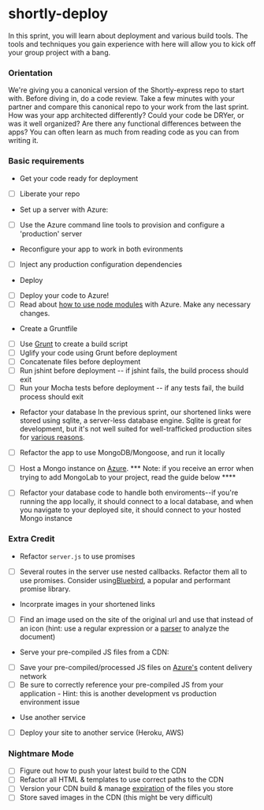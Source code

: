 shortly-deploy
==============

In this sprint, you will learn about deployment and various build tools. The tools and techniques you gain experience with here will allow you to kick off your group project with a bang.

### Orientation

We're giving you a canonical version of the Shortly-express repo to start with. Before diving in, do a code review. Take a few minutes with your partner and compare this canonical repo to your work from the last sprint. How was your app architected differently? Could your code be DRYer, or was it well organized? Are there any functional differences between the apps? You can often learn as much from reading code as you can from writing it.

### Basic requirements

- Get your code ready for deployment
 * [ ] Liberate your repo

- Set up a server with Azure:
 * [ ] Use the Azure command line tools to provision and configure a 'production' server

- Reconfigure your app to work in both evironments
 * [ ] Inject any production configuration dependencies 

- Deploy
 * [ ] Deploy your code to Azure!
 * [ ] Read about [how to use node modules](http://www.windowsazure.com/en-us/documentation/articles/nodejs-use-node-modules-windows-azure-apps/) with Azure. Make any necessary changes. 

- Create a Gruntfile 
 * [ ] Use [Grunt](http://gruntjs.com/) to create a build script
 * [ ] Uglify your code using Grunt before deployment
 * [ ] Concatenate files before deployment
 * [ ] Run jshint before deployment -- if jshint fails, the build process should exit
 * [ ] Run your Mocha tests before deployment -- if any tests fail, the build process should exit

- Refactor your database 
In the previous sprint, our shortened links were stored using sqlite, a server-less database engine. Sqlite is great for development, but it's not well suited for well-trafficked production sites for [various reasons](http://stackoverflow.com/questions/913067/sqlite-as-a-production-database-for-a-low-traffic-site).
* [ ] Refactor the app to use MongoDB/Mongoose, and run it locally
* [ ] Host a Mongo instance on [Azure](http://www.windowsazure.com/en-us/documentation/articles/store-mongolab-web-sites-nodejs-store-data-mongodb/). *** Note: if you receive an error when trying to add MongoLab to your project, read the guide below ****
* [ ] Refactor your database code to handle both enviroments--if you're running the app locally, it should connect to a local database, and when you navigate to your deployed site, it should connect to your hosted Mongo instance


### Extra Credit

- Refactor `server.js` to use promises
* [ ] Several routes in the server use nested callbacks. Refactor them all to use promises. Consider using[Bluebird](https://github.com/petkaantonov/bluebird), a popular and performant promise library.

- Incorprate images in your shortened links
 * [ ] Find an image used on the site of the original url and use that instead of an icon (hint: use a regular expression or a [parser](http://stackoverflow.com/questions/7977945/html-parser-on-nodejs) to analyze the document)

- Serve your pre-compiled JS files from a CDN:
 * [ ] Save your pre-compiled/processed JS files on [Azure's](http://www.windowsazure.com/en-us/documentation/articles/cdn-how-to-use/) content delivery network
 * [ ] Be sure to correctly reference your pre-compiled JS from your application - Hint: this is another development vs production environment issue

- Use another service
 * [ ] Deploy your site to another service (Heroku, AWS)

### Nightmare Mode

 * [ ] Figure out how to push your latest build to the CDN
 * [ ] Refactor all HTML & templates to use correct paths to the CDN
 * [ ] Version your CDN build & manage [expiration](http://msdn.microsoft.com/en-us/library/gg680306.aspx) of the files you store
 * [ ] Store saved images in the CDN (this might be very difficult)
